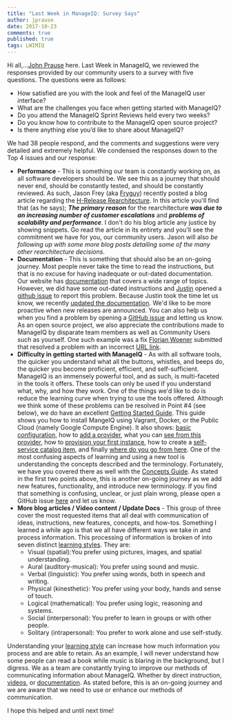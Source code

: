 ```yaml
---
title: "Last Week in ManageIQ: Survey Says"
author: jprause
date: 2017-10-23
comments: true
published: true
tags: LWIMIQ
---
```


Hi all,...[John Prause][jprause] here. Last Week in ManageIQ, we reviewed the responses provided by our community users to a survey with five questions. The questions were as follows:
  - How satisfied are you with the look and feel of the ManageIQ user interface?
  - What are the challenges you face when getting started with ManageIQ?
  - Do you attend the ManageIQ Sprint Reviews held every two weeks?
  - Do you know how to contribute to the ManageIQ open source project?
  - Is there anything else you’d like to share about ManageIQ?

We had 38 people respond, and the comments and suggestions were very detailed and extremely helpful. We condensed the responses down to the Top 4 issues and our response:
  - **Performance** - This is something our team is constantly working on, as all software developers should be. We see this as a journey that should never end, should be constantly tested, and should be constantly reviewed. As such, Jason Frey (aka [Fryguy][fry]) recently posted a blog article regarding the [H-Release Rearchitecture][hrelease]. In this article you'll find that (as he says); _**The primary reason**_ for the rearchitecture _**was due to an increasing number of customer escalations**_ and _**problems of scalability and performance**_. I don't do his blog article any justice by showing snippets. Go read the article in its entirety and you'll see the commitment we have for you, our community users. Jason will also _be following up with some more blog posts detailing some of the many other rearchitecture decisions_.
  - **Documentation** - This is something that should also be an on-going journey. Most people never take the time to read the instructions, but that is no excuse for having inadequate or out-dated documentation. Our website has [documentation][doc] that covers a wide range of topics. However, we did have some out-dated instructions and [Justin][just] opened a [github issue][justissue] to report this problem. Because Justin took the time let us know, we recently [updated the documentation][update]. We'd like to be more proactive when new releases are announced. You can also help us when you find a problem by opening a [GitHub issue][gitissue] and letting us know. As an open source project, we also appreciate the contributions made to ManageIQ by disparate team members as well as Community Users such as yourself. One such example was a fix [Florian Woener][flor] submitted that resolved a problem with an incorrect [URL link][link].
  - **Difficulty in getting started with ManageIQ** - As with all software tools, the quicker you understand what all the buttons, whistles, and beeps do, the quicker you become proficient, efficient, and self-sufficient. ManageIQ is an immensely powerful tool, and as such, is multi-faceted in the tools it offers. These tools can only be used if you understand what, why, and how they work. One of the things we'd like to do is reduce the learning curve when trying to use the tools offered. Although we think some of these problems can be resolved in Point #4 (see below), we do have an excellent [Getting Started Guide][getstart]. This guide shows you how to install MangeIQ using Vagrant, Docker, or the Public Cloud (namely Google Compute Engine). It also shows: [basic configuration][config], how to [add a provider][provider], what you can [see from this provider][see], how to [provision your first instance][instance], how to create a [self-service catalog item][item], and finally [where do you go from here][where]. One of the most confusing aspects of learning and using a new tool is understanding the concepts described and the terminology. Fortunately, we have you covered there as well with the [Concepts Guide][terms]. As stated in the first two points above, this is another on-going journey as we add new features, functionality, and introduce new terminology. If you find that something is confusing, unclear, or just plain wrong, please open a GitHub issue [here][new] and let us know.
  - **More blog articles / Video content / Update Docs** - This group of three cover the most requested items that all deal with communication of ideas, instructions, new features, concepts, and how-tos. Something I learned a while ago is that we all have different ways we take in and process information. This processing of information is broken of into seven distinct [learning styles][style]. They are:
    - Visual (spatial):You prefer using pictures, images, and spatial understanding.
    - Aural (auditory-musical): You prefer using sound and music.
    - Verbal (linguistic): You prefer using words, both in speech and writing.
    - Physical (kinesthetic): You prefer using your body, hands and sense of touch.
    - Logical (mathematical): You prefer using logic, reasoning and systems.
    - Social (interpersonal): You prefer to learn in groups or with other people.
    - Solitary (intrapersonal): You prefer to work alone and use self-study.

Understanding your [learning style][learn] can increase how much information you process and are able to retain. As an example, I will never understand how some people can read a book while music is blaring in the background, but I digress. We as a team are constantly trying to improve our methods of communicating information about ManageIQ. Whether by direct instruction, [videos][vids], or [documentation][doc]. As stated before, this is an on-going journey and we are aware that we need to use or enhance our methods of communication.

I hope this helped and until next time!

[jprause]: https://github.com/jprause
[fry]: https://github.com/fryguy
[hrelease]: http://manageiq.org/blog/2017/10/h-release-rearchitecture/
[doc]: http://manageiq.org/docs/
[just]: https://github.com/jgeorgeson
[justissue]: https://github.com/ManageIQ/manageiq.org/issues/543
[update]: https://github.com/ManageIQ/manageiq.org/pull/588
[gitissue]: https://github.com/ManageIQ/manageiq.org/issues
[flor]: https://github.com/FlorianOnmyown
[link]: https://github.com/ManageIQ/manageiq.org/pull/587
[getstart]: http://manageiq.org/docs/get-started/
[config]: http://manageiq.org/docs/get-started/basic-configuration
[provider]: http://manageiq.org/docs/get-started/add-a-provider
[see]: http://manageiq.org/docs/get-started/review-provider
[instance]: http://manageiq.org/docs/get-started/provision-machine
[item]: http://manageiq.org/docs/get-started/create-service-item
[where]: http://manageiq.org/docs/get-started/where-to-go-from-here
[terms]: http://manageiq.org/docs/get-started/concepts
[new]: https://github.com/ManageIQ/manageiq.org/issues/new
[style]: https://en.wikipedia.org/wiki/Learning_styles
[learn]: https://youtu.be/3_bQUSFzLI4
[vids]: https://www.youtube.com/user/ManageIQVideo/videos
